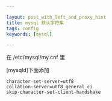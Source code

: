 ```yaml
---

layout: post_with_left_and_proxy_hint
title: mysql 默认字符集
tags: config
keywords: [mysql]

---
```



在 /etc/mysql/my.cnf 里


[mysqld]下面添加

```
character-set-server=utf8
collation-server=utf8_general_ci
skip-character-set-client-handshake
```
